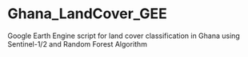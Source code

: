 # Ghana_LandCover_GEE
Google Earth Engine script for land cover classification in Ghana using Sentinel-1/2 and Random Forest Algorithm

